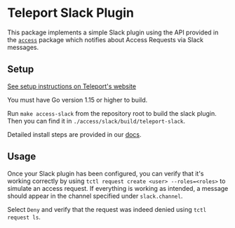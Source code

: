 # Teleport Slack Plugin

This package implements a simple Slack plugin using the API provided in the
[`access`](../) package which notifies about Access Requests via Slack
messages.

## Setup

[See setup instructions on Teleport's website](https://goteleport.com/teleport/docs/enterprise/workflow/ssh_approval_slack/)

You must have Go version 1.15 or higher to build.

Run `make access-slack` from the repository root to build the slack plugin. Then
you can find it in `./access/slack/build/teleport-slack`.

Detailed install steps are provided in our [docs](https://goteleport.com/docs/enterprise/workflow/ssh-approval-slack/).

## Usage

Once your Slack plugin has been configured, you can verify that it's working
correctly by using `tctl request create <user> --roles=<roles>` to simulate an
access request. If everything is working as intended, a message should appear
in the channel specified under `slack.channel`.

Select `Deny` and verify that the request was indeed denied using
`tctl request ls`.